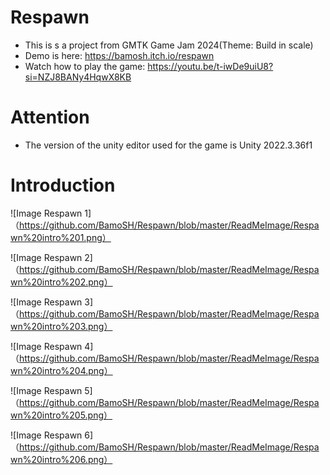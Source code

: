 # Respawn

* This is s a project from GMTK Game Jam 2024(Theme: Build in scale)
* Demo is here: https://bamosh.itch.io/respawn
* Watch how to play the game: https://youtu.be/t-iwDe9uiU8?si=NZJ8BANy4HqwX8KB

# Attention

+ The version of the unity editor used for the game is Unity 2022.3.36f1

# Introduction

![Image Respawn 1]（https://github.com/BamoSH/Respawn/blob/master/ReadMeImage/Respawn%20intro%201.png）

![Image Respawn 2]（https://github.com/BamoSH/Respawn/blob/master/ReadMeImage/Respawn%20intro%202.png）

![Image Respawn 3]（https://github.com/BamoSH/Respawn/blob/master/ReadMeImage/Respawn%20intro%203.png）

![Image Respawn 4]（https://github.com/BamoSH/Respawn/blob/master/ReadMeImage/Respawn%20intro%204.png）

![Image Respawn 5]（https://github.com/BamoSH/Respawn/blob/master/ReadMeImage/Respawn%20intro%205.png）

![Image Respawn 6]（https://github.com/BamoSH/Respawn/blob/master/ReadMeImage/Respawn%20intro%206.png）

